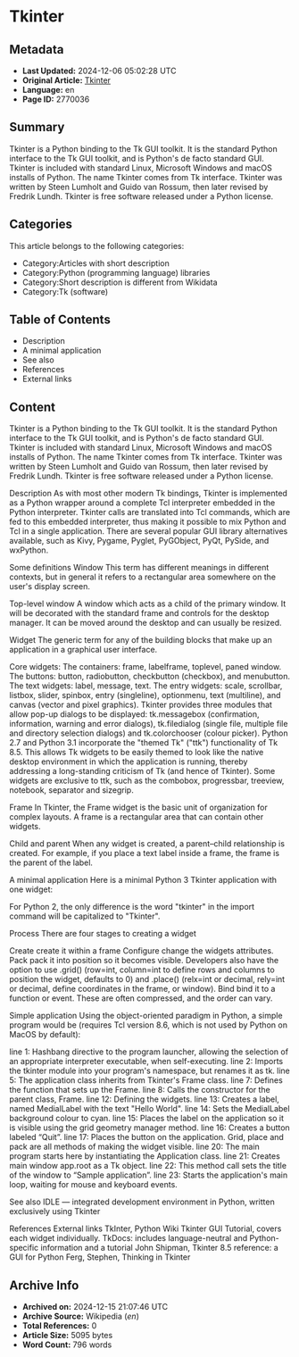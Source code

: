# Tkinter

## Metadata
- **Last Updated:** 2024-12-06 05:02:28 UTC
- **Original Article:** [Tkinter](https://en.wikipedia.org/wiki/Tkinter)
- **Language:** en
- **Page ID:** 2770036

## Summary
Tkinter is a Python binding to the Tk GUI toolkit. It is the standard Python interface to the Tk GUI toolkit, and is Python's de facto standard GUI. Tkinter is included with standard Linux, Microsoft Windows and macOS installs of Python.
The name Tkinter comes from Tk interface. Tkinter was written by Steen Lumholt and Guido van Rossum, then later revised by Fredrik Lundh.
Tkinter is free software released under a Python license.

## Categories
This article belongs to the following categories:

- Category:Articles with short description
- Category:Python (programming language) libraries
- Category:Short description is different from Wikidata
- Category:Tk (software)

## Table of Contents

- Description
- A minimal application
- See also
- References
- External links

## Content

Tkinter is a Python binding to the Tk GUI toolkit. It is the standard Python interface to the Tk GUI toolkit, and is Python's de facto standard GUI. Tkinter is included with standard Linux, Microsoft Windows and macOS installs of Python.
The name Tkinter comes from Tk interface. Tkinter was written by Steen Lumholt and Guido van Rossum, then later revised by Fredrik Lundh.
Tkinter is free software released under a Python license.

Description
As with most other modern Tk bindings, Tkinter is implemented as a Python wrapper around a complete Tcl interpreter embedded in the Python interpreter. Tkinter calls are translated into Tcl commands, which are fed to this embedded interpreter, thus making it possible to mix Python and Tcl in a single application.
There are several popular GUI library alternatives available, such as Kivy, Pygame, Pyglet, PyGObject, PyQt, PySide, and wxPython.

Some definitions
Window
This term has different meanings in different contexts, but in general it refers to a rectangular area somewhere on the user's display screen.

Top-level window
A window which acts as a child of the primary window. It will be decorated with the standard frame and controls for the desktop manager. It can be moved around the desktop and can usually be resized.

Widget
The generic term for any of the building blocks that make up an application in a graphical user interface.

Core widgets: The containers: frame, labelframe, toplevel, paned window. The buttons: button, radiobutton, checkbutton (checkbox), and menubutton. The text widgets: label, message, text.  The entry widgets: scale, scrollbar, listbox, slider, spinbox, entry (singleline), optionmenu, text (multiline), and canvas (vector and pixel graphics).
Tkinter provides three modules that allow pop-up dialogs to be displayed: tk.messagebox (confirmation, information, warning and error dialogs), tk.filedialog (single file, multiple file and directory selection dialogs) and tk.colorchooser (colour picker).
Python 2.7 and Python 3.1 incorporate the "themed Tk" ("ttk") functionality of Tk 8.5. This allows Tk widgets to be easily themed to look like the native desktop environment in which the application is running, thereby addressing a long-standing criticism of Tk (and hence of Tkinter). Some widgets are exclusive to ttk, such as the combobox, progressbar, treeview, notebook, separator and sizegrip.

Frame
In Tkinter, the Frame widget is the basic unit of organization for complex layouts. A frame is a rectangular area that can contain other widgets.

Child and parent
When any widget is created, a parent–child relationship is created. For example, if you place a text label inside a frame, the frame is the parent of the label.

A minimal application
Here is a minimal Python 3 Tkinter application with one widget:

For Python 2, the only difference is the word "tkinter" in the import command will be capitalized to "Tkinter".

Process
There are four stages to creating a widget

Create
create it within a frame
Configure
change the widgets attributes.
Pack
pack it into position so it becomes visible. Developers also have the option to use .grid() (row=int, column=int to define rows and columns to position the widget, defaults to 0) and .place() (relx=int or decimal, rely=int or decimal, define coordinates in the frame, or window).
Bind
bind it to a function or event.
These are often compressed, and the order can vary.

Simple application
Using the object-oriented paradigm in Python, a simple program would be (requires Tcl version 8.6, which is not used by Python on MacOS by default):

line 1: Hashbang directive to the program launcher, allowing the selection of an appropriate interpreter executable, when self-executing.
line 2: Imports the tkinter module into your program's namespace, but renames it as tk.
line 5: The application class inherits from Tkinter's Frame class.
line 7: Defines the function that sets up the Frame.
line 8: Calls the constructor for the parent class, Frame.
line 12: Defining the widgets.
line 13: Creates a label, named MedialLabel with the text "Hello World".
line 14: Sets the MedialLabel background colour to cyan.
line 15: Places the label on the application so it is visible using the grid geometry manager method.
line 16: Creates a button labeled “Quit”.
line 17: Places the button on the application. Grid, place and pack are all methods of making the widget visible.
line 20: The main program starts here by instantiating the Application class.
line 21: Creates main window app.root as a Tk object.
line 22: This method call sets the title of the window to “Sample application”.
line 23: Starts the application's main loop, waiting for mouse and keyboard events.

See also
IDLE — integrated development environment in Python, written exclusively using Tkinter

References
External links
TkInter, Python Wiki
Tkinter GUI Tutorial, covers each widget individually.
TkDocs: includes language-neutral and Python-specific information and a tutorial
John Shipman, Tkinter 8.5 reference: a GUI for Python
Ferg, Stephen, Thinking in Tkinter

## Archive Info
- **Archived on:** 2024-12-15 21:07:46 UTC
- **Archive Source:** Wikipedia (_en_)
- **Total References:** 0
- **Article Size:** 5095 bytes
- **Word Count:** 796 words
